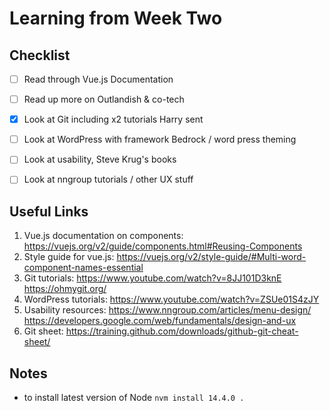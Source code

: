 <h1>Learning from Week Two</h1> 

<h2>Checklist</h2>

- [ ] Read through Vue.js Documentation
- [ ] Read up more on Outlandish & co-tech
- [x] Look at Git including x2 tutorials Harry sent
- [ ] Look at WordPress with framework Bedrock / word press theming 
- [ ] Look at usability, Steve Krug's books 
- [ ] Look at nngroup tutorials / other UX stuff


<h2>Useful Links</h2>

1. Vue.js documentation on components: https://vuejs.org/v2/guide/components.html#Reusing-Components
2. Style guide for vue.js: https://vuejs.org/v2/style-guide/#Multi-word-component-names-essential
3. Git tutorials:  https://www.youtube.com/watch?v=8JJ101D3knE https://ohmygit.org/ 
4. WordPress tutorials:  https://www.youtube.com/watch?v=ZSUe01S4zJY 
5. Usability resources: https://www.nngroup.com/articles/menu-design/  https://developers.google.com/web/fundamentals/design-and-ux
6. Git sheet: https://training.github.com/downloads/github-git-cheat-sheet/

<h2>Notes</h2>

* to install latest version of Node `nvm install 14.4.0 .` 


